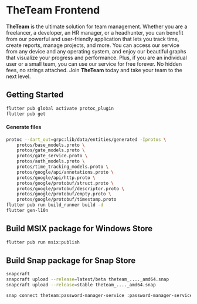 # TheTeam Frontend

**TheTeam** is the ultimate solution for team management. Whether you are a freelancer, a developer, an HR manager, or a headhunter, you can benefit from our powerful and user-friendly application that lets you track time, create reports, manage projects, and more. You can access our service from any device and any operating system, and enjoy our beautiful graphs that visualize your progress and performance. Plus, if you are an individual user or a small team, you can use our service for free forever. No hidden fees, no strings attached. Join **TheTeam** today and take your team to the next level.

## Getting Started

```bash
flutter pub global activate protoc_plugin
flutter pub get
```

#### Generate files
```bash
protoc --dart_out=grpc:lib/data/entities/generated -Iprotos \
    protos/base_models.proto \
    protos/gate_models.proto \
    protos/gate_service.proto \
    protos/auth_models.proto \
    protos/time_tracking_models.proto \
    protos/google/api/annotations.proto \
    protos/google/api/http.proto \
    protos/google/protobuf/struct.proto \
    protos/google/protobuf/descriptor.proto \
    protos/google/protobuf/empty.proto \
    protos/google/protobuf/timestamp.proto
flutter pub run build_runner build -d
flutter gen-l10n
```

## Build MSIX package for Windows Store
```bash
flutter pub run msix:publish
```

## Build Snap package for Snap Store
```bash
snapcraft
snapcraft upload --release=latest/beta theteam_...._amd64.snap
snapcraft upload --release=stable theteam_...._amd64.snap
```

```bash
snap connect theteam:password-manager-service :password-manager-service
```